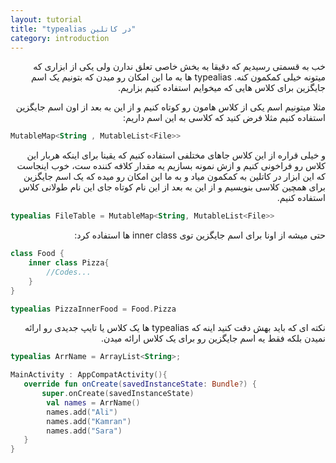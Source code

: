 ```yaml
---
layout: tutorial
title: "typealias در کاتلین"
category: introduction
---
```



<div dir="rtl" markdown="1">




خب به قسمتی رسیدیم که دقیقا به بخش خاصی تعلق ندارن ولی یکی از ابزاری که میتونه خیلی کمکمون کنه.
typealias ها به ما این امکان رو میدن که بتونیم یک اسم جایگزین برای کلاس هایی که میخوایم استفاده کنیم بزاریم. 


مثلا میتونیم اسم یکی از کلاس هامون رو کوتاه کنیم و از این به بعد از اون اسم جایگزین استفاده کنیم
مثلا فرض کنید که کلاسی به این اسم داریم:
</div>



```kotlin
MutableMap<String , MutableList<File>>
```


<div dir="rtl" markdown="1">

و خیلی قراره از این کلاس جاهای مختلفی استفاده کنیم که یقینا برای اینکه هربار این کلاس رو فراخونی کنیم و ازش نمونه بسازیم یه مقدار کلافه کننده ست،
خوب اینجاست که این ابزار در کاتلین به کمکمون میاد و به ما این امکان رو میده که یک اسم جایگزین برای همچین کلاسی بنویسیم و از این به بعد از این نام  کوتاه جای این  نام طولانی کلاس استفاده کنیم.
</div>

```kotlin
typealias FileTable = MutableMap<String, MutableList<File>>
```

<div dir="rtl" markdown="1">
حتی میشه از اونا برای اسم جایگزین توی inner class ها استفاده کرد:
</div>


```kotlin
class Food {
    inner class Pizza{
        //Codes...
    }
}

typealias PizzaInnerFood = Food.Pizza
```

<div dir="rtl" markdown="1">
نکته ای که باید بهش دقت کنید اینه که typealias ها یک کلاس یا تایپ جدیدی رو ارائه نمیدن بلکه فقط یه اسم جایگزین رو برای یک کلاس ارائه میدن.
</div>


```kotlin
typealias ArrName = ArrayList<String>;

MainActivity : AppCompatActivity(){
   override fun onCreate(savedInstanceState: Bundle?) {
       super.onCreate(savedInstanceState)
        val names = ArrName()
        names.add("Ali")
        names.add("Kamran")
        names.add("Sara")
   }
}
```
